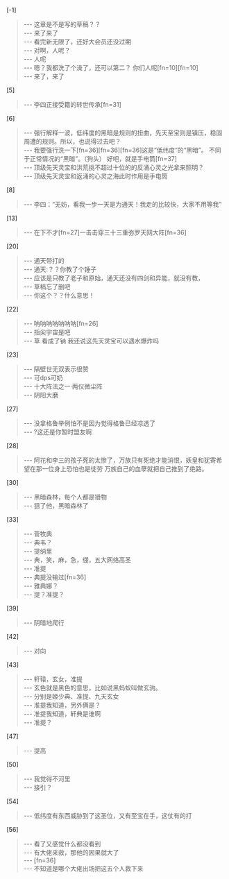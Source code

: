 
[-1] 
>--- 这章是不是写的草稿？？<br>
>--- 来了来了<br>
>--- 看完新无限了，还好大会员还没过期<br>
>--- 对啊，人呢？<br>
>--- 人呢<br>
>--- 嗯？我都洗了个澡了，还可以第二？  你们人呢[fn=10][fn=10]<br>
>--- 来了，来了<br>

[5] 
>--- 李四正接受籍的转世传承[fn=31]<br>

[6] 
>--- 强行解释一波，低纬度的黑暗是规则的扭曲，先天至宝则是镇压，稳固周遭的规则。所以，也说得过去吧？<br>
>--- 我要强行洗一下[fn=36][fn=36][fn=36]这是“低纬度”的“黑暗”。  不同于正常情况的“黑暗”。（狗头）    好吧，就是手电筒[fn=37]<br>
>--- 顶级先天灵宝和洪荒挑不超过十位的的反涌心灵之光拿来照明？<br>
>--- 顶级先天灵宝和返涌的心灵之海此时作用是手电筒<br>

[8] 
>--- 李四：“无妨，看我一步一天是为通天！我走的比较快，大家不用等我”<br>

[13] 
>--- 在下不才[fn=27]一击击穿三十三重弥罗天网大阵[fn=36]<br>

[20] 
>--- 通天带打的<br>
>--- 通天:？？你教了个锤子<br>
>--- 应该是只教了老子和原始，通天还没有四剑和异能，就没有教，<br>
>--- 草稿忘了删吧<br>
>--- 你这个？？什么意思！<br>

[22] 
>--- 呐呐呐呐呐呐呐[fn=26]<br>
>--- 指尖宇宙是吧<br>
>--- 草 看成了钠 我还说这先天灵宝可以遇水爆炸吗<br>

[23] 
>--- 隔壁世无双表示很赞<br>
>--- 可dps可奶<br>
>--- 十大阵法之一·两仪微尘阵<br>
>--- 阴阳大磨<br>

[27] 
>--- 没拿格鲁举例怕不是因为觉得格鲁已经凉透了<br>
>--- ?这还是你暂时盟友啊<br>

[28] 
>--- 阿花和李三的孩子死的太惨了，万族只有死绝才能消恨，妖皇和犹寄希望在那一位身上恐怕也是徒劳 万族自己的血孽就把自己推到了绝路。<br>

[30] 
>--- 黑暗森林，每个人都是猎物<br>
>--- 狙了他，黑暗森林了<br>

[33] 
>--- 菅牧典<br>
>--- 典韦？<br>
>--- 提纳里<br>
>--- 典，笑，麻，急，绷，五大网络高圣<br>
>--- 准提<br>
>--- 典提没输过[fn=36]<br>
>--- 雅典娜？<br>
>--- 提？准提？<br>

[39] 
>--- 阴暗地爬行<br>

[42] 
>--- 对向<br>

[43] 
>--- 轩辕，玄女，准提<br>
>--- 玄色就是黑色的意思，比如说黑蚂蚁叫做玄驹。<br>
>--- 分别是姬少典、准提、九天玄女<br>
>--- 准提我知道，另外俩是？<br>
>--- 准提我知道，轩典是谁啊<br>
>--- 准提？<br>

[47] 
>--- 提高<br>

[50] 
>--- 我觉得不河里<br>
>--- 接引？<br>

[54] 
>--- 低纬度有东西威胁到了这圣位，又有至宝在手，这仗有的打<br>

[56] 
>--- 看了又感觉什么都没看到<br>
>--- 有大佬来救，那他的因果就大了<br>
>--- [fn=36]<br>
>--- 不知道是哪个大佬出场把这五个人救下来<br>
